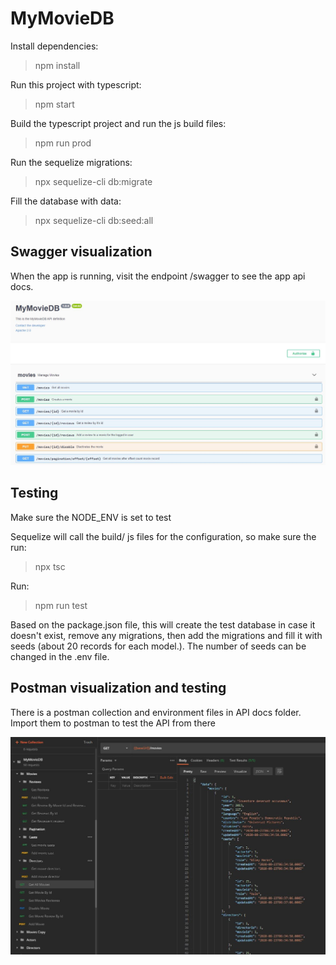 # MyMovieDB

Install dependencies:

> npm install

Run this project with typescript:

> npm start

Build the typescript project and run the js build files:

> npm run prod


Run the sequelize migrations:

> npx sequelize-cli db:migrate

Fill the database with data:

> npx sequelize-cli db:seed:all


## Swagger visualization

When the app is running, visit the endpoint /swagger to see the app api docs.

![alt text](mymoviedb-swagger-doc.jpg "MyMovieDB Swagger preview")

## Testing

Make sure the NODE_ENV is set to test

Sequelize will call the build/ js files for the configuration, so make sure the run:

> npx tsc

Run:

> npm run test

Based on the package.json file, this will create the test database in case it doesn't exist, remove any migrations, then add the migrations and fill it with seeds (about 20 records for each model.). The number of seeds can be changed in the .env file.

## Postman visualization and testing

There is a postman collection and environment files in API docs folder. Import them to postman to test the API from there

![alt text](mymoviedb-postman.jpg "MyMovieDB Swagger preview")